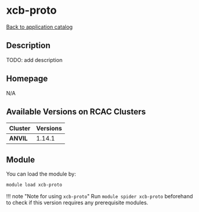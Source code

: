 # xcb-proto

[Back to application catalog](../app_catalog.md)

## Description

TODO: add description

## Homepage

N/A

## Available Versions on RCAC Clusters

|Cluster|Versions|
|---|---|
**ANVIL**|1.14.1

## Module

You can load the module by:

```bash
module load xcb-proto
```

!!! note "Note for using `xcb-proto`"
    Run `module spider xcb-proto` beforehand to check if this version requires any prerequisite modules.
